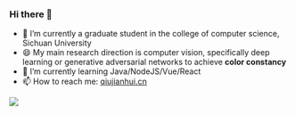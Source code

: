 ### Hi there 👋

<!--
**qjh1924/qjh1924** is a ✨ _special_ ✨ repository because its `README.md` (this file) appears on your GitHub profile.

Here are some ideas to get you started:

- 🔭 I’m currently working on ...
- 🌱 I’m currently learning ...
- 👯 I’m looking to collaborate on ...
- 🤔 I’m looking for help with ...
- 💬 Ask me about ...
- 📫 How to reach me: ...
- 😄 Pronouns: ...
- ⚡ Fun fact: ...
-->

- 🔭 I’m currently a graduate student in the college of computer science, Sichuan University
- 😄 My main research direction is computer vision, specifically deep learning or generative adversarial networks to achieve **color constancy**
- 🌱 I’m currently learning Java/NodeJS/Vue/React
- 📫 How to reach me: [qiujianhui.cn](http://qiujianhui.cn)

[![](https://github-readme-stats.vercel.app/api?username=qjh1924&show_icons=true&title_color=fff&icon_color=79ff97&text_color=9f9f9f&bg_color=151515)](https://github-readme-stats.vercel.app/api?username=qjh1924&show_icons=true&title_color=fff&icon_color=79ff97&text_color=9f9f9f&bg_color=151515)

